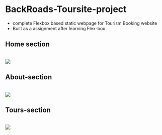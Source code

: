 <h1>BackRoads-Toursite-project</h1>
<ul>
    <li>complete Flexbox based static webpage for Tourism Booking website</li>
    <li> Built as a assignment after learning Flex-box</li>
</ul>
<h2> Home section </h2> </br>
<img src="https://user-images.githubusercontent.com/63772127/125196583-161ec400-e278-11eb-95b2-1c7eae3d45f9.png" >
</br>
<h2> About-section </h2> </br>
<img src="https://user-images.githubusercontent.com/63772127/125196539-fc7d7c80-e277-11eb-9bac-408dc45e065a.png">
</br>
<h2> Tours-section </h2> </br> 
<img src="https://user-images.githubusercontent.com/63772127/125196634-3b133700-e278-11eb-8ddb-2af9630bc722.png">
</br>
